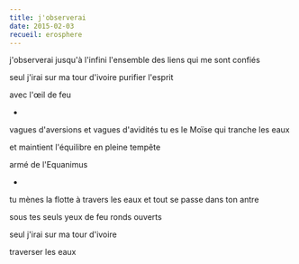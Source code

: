 ```yaml
---
title: j'observerai
date: 2015-02-03
recueil: erosphere
---
```


j'observerai jusqu'à l'infini
l'ensemble des liens qui me sont confiés

seul j'irai sur ma tour d'ivoire
purifier l'esprit

avec l'œil de feu

*

vagues d'aversions et vagues d'avidités
tu es le Moïse qui tranche les eaux

et maintient l'équilibre
en pleine tempête

armé de l'Equanimus

*

tu mènes la flotte à travers les eaux
et tout se passe dans ton antre

sous tes seuls yeux de feu
ronds ouverts

seul j'irai sur ma tour d'ivoire

traverser les eaux
